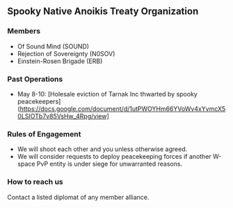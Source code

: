 ## Spooky Native Anoikis Treaty Organization

### Members

* Of Sound Mind (SOUND)
* Rejection of Sovereignty (N0SOV)
* Einstein-Rosen Brigade (ERB)

### Past Operations

* May 8-10: [Holesale eviction of Tarnak Inc thwarted by spooky peacekeepers](https://docs.google.com/document/d/1utPWOYHm66YVoWv4xYvmcX50LSIOTb7v85VsHw_4Rpg/view]

### Rules of Engagement

* We will shoot each other and you unless otherwise agreed.
* We will consider requests to deploy peacekeeping forces if another W-space PvP entity is under siege for unwarranted reasons.

### How to reach us

Contact a listed diplomat of any member alliance.
